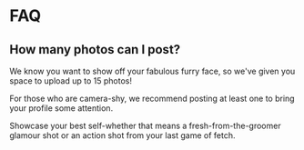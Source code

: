 # FAQ 


## How many photos can I post? 

We know you want to show off your fabulous furry face, so we've given you space to upload up to 15 photos!

For those who are camera-shy, we recommend posting at least one to bring your profile some attention. 

Showcase your best self-whether that means a fresh-from-the-groomer glamour shot or an action shot from your last game of fetch. 